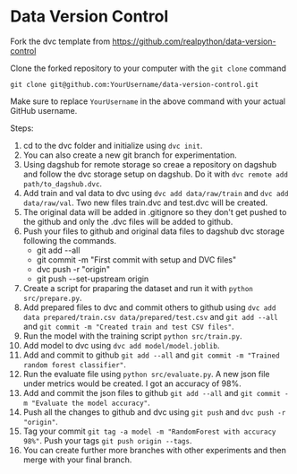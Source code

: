 # Data Version Control 

Fork the dvc template from https://github.com/realpython/data-version-control

Clone the forked repository to your computer with the `git clone` command

```console
git clone git@github.com:YourUsername/data-version-control.git
```

Make sure to replace `YourUsername` in the above command with your actual GitHub username.

Steps:
1. cd to the dvc folder and initialize using `dvc init`.
2. You can also create a new git branch for experimentation.
3. Using dagshub for remote storage so creae a repository on dagshub and follow the dvc storage setup on dagshub. Do it with `dvc remote add path/to_dagshub.dvc`.
4. Add train and val data to dvc using `dvc add data/raw/train` and `dvc add data/raw/val`. Two new files train.dvc and test.dvc will be created.
5. The original data will be added in .gitignore so they don't get pushed to the github and only the .dvc files will be added to github.
6. Push your files to github and original data files to dagshub dvc storage following the commands.
    * git add --all
    * git commit -m "First commit with setup and DVC files"
    * dvc push -r "origin"
    * git push --set-upstream origin <branch name>
7. Create a script for praparing the dataset and run it with `python src/prepare.py`.
8. Add prepared files to dvc and commit others to github using `dvc add data prepared/train.csv data/prepared/test.csv` and `git add --all` and `git commit -m "Created train and test CSV files"`.
9. Run the model with the training script `python src/train.py`.
10. Add model to dvc using `dvc add model/model.joblib`.
11. Add and commit to github `git add --all` and `git commit -m "Trained random forest classifier"`.
12. Run the evaluate file using `python src/evaluate.py`. A new json file under metrics would be created. I got an accuracy of 98%.
13. Add and commit the json files to github `git add --all` and `git commit -m "Evaluate the model accuracy"`.
14. Push all the changes to github and dvc using `git push` and `dvc push -r "origin"`.
15. Tag your commit `git tag -a model -m "RandomForest with accuracy 98%"`. Push your tags `git push origin --tags`.
16. You can create further more branches with other experiments and then merge with your final branch.